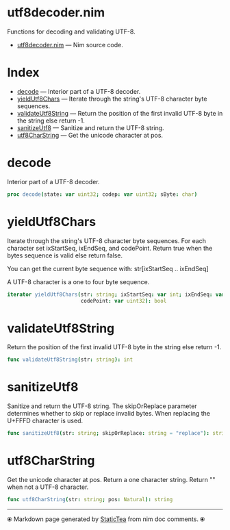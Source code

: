 # utf8decoder.nim

Functions for decoding and validating UTF-8.

* [utf8decoder.nim](../src/utf8decoder.nim) &mdash; Nim source code.
# Index

* [decode](#decode) &mdash; Interior part of a UTF-8 decoder.
* [yieldUtf8Chars](#yieldutf8chars) &mdash; Iterate through the string's UTF-8 character byte sequences.
* [validateUtf8String](#validateutf8string) &mdash; Return the position of the first invalid UTF-8 byte in the string else return -1.
* [sanitizeUtf8](#sanitizeutf8) &mdash; Sanitize and return the UTF-8 string.
* [utf8CharString](#utf8charstring) &mdash; Get the unicode character at pos.

# decode

Interior part of a UTF-8 decoder.

~~~nim
proc decode(state: var uint32; codep: var uint32; sByte: char)
~~~

# yieldUtf8Chars

Iterate through the string's UTF-8 character byte sequences.
For each character set ixStartSeq, ixEndSeq, and codePoint.
Return true when the bytes sequence is valid else return false.

You can get the current byte sequence with:
str[ixStartSeq .. ixEndSeq]

A UTF-8 character is a one to four byte sequence.

~~~nim
iterator yieldUtf8Chars(str: string; ixStartSeq: var int; ixEndSeq: var int;
                        codePoint: var uint32): bool
~~~

# validateUtf8String

Return the position of the first invalid UTF-8 byte in the string else return -1.

~~~nim
func validateUtf8String(str: string): int
~~~

# sanitizeUtf8

Sanitize and return the UTF-8 string. The skipOrReplace parameter determines whether to skip or replace invalid bytes.  When replacing the U+FFFD character is used.

~~~nim
func sanitizeUtf8(str: string; skipOrReplace: string = "replace"): string
~~~

# utf8CharString

Get the unicode character at pos.  Return a one character string. Return "" when not a UTF-8 character.

~~~nim
func utf8CharString(str: string; pos: Natural): string
~~~


---
⦿ Markdown page generated by [StaticTea](https://github.com/flenniken/statictea/) from nim doc comments. ⦿
